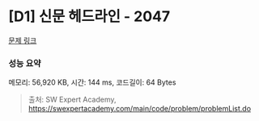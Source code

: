 # [D1] 신문 헤드라인 - 2047 

[문제 링크](https://swexpertacademy.com/main/code/problem/problemDetail.do?contestProbId=AV5QKsLaAy0DFAUq) 

### 성능 요약

메모리: 56,920 KB, 시간: 144 ms, 코드길이: 64 Bytes



> 출처: SW Expert Academy, https://swexpertacademy.com/main/code/problem/problemList.do